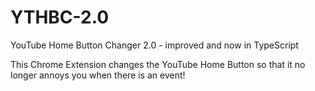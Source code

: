 # YTHBC-2.0
YouTube Home Button Changer 2.0 - improved and now in TypeScript

This Chrome Extension changes the YouTube Home Button so that it no longer annoys you when there is an event!
